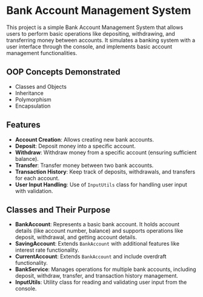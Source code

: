 # Bank Account Management System

This project is a simple Bank Account Management System that allows users to perform basic operations like depositing, withdrawing, and transferring money between accounts. It simulates a banking system with a user interface through the console, and implements basic account management functionalities.

## OOP Concepts Demonstrated
- Classes and Objects
- Inheritance
- Polymorphism
- Encapsulation

## Features
- **Account Creation**: Allows creating new bank accounts.
- **Deposit**: Deposit money into a specific account.
- **Withdraw**: Withdraw money from a specific account (ensuring sufficient balance).
- **Transfer**: Transfer money between two bank accounts.
- **Transaction History**: Keep track of deposits, withdrawals, and transfers for each account.
- **User Input Handling**: Use of `InputUtils` class for handling user input with validation.

## Classes and Their Purpose

- **BankAccount**: Represents a basic bank account. It holds account details (like account number, balance) and supports operations like deposit, withdrawal, and getting account details.
- **SavingAccount**: Extends `BankAccount` with additional features like interest rate functionality.
- **CurrentAccount**: Extends `BankAccount` and include overdraft functionality.
- **BankService**: Manages operations for multiple bank accounts, including deposit, withdraw, transfer, and transaction history management.
- **InputUtils**: Utility class for reading and validating user input from the console.
